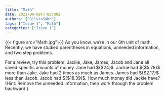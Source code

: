 ```yaml
---
title: "Math"
date: 2021-04-09T7:00:00Z
authors: ["SilviaSohn"] 
tags: ["Issue 1", "Math"]
categories: ["Issue 1"]
---
```

{{< figure src="Math.jpg">}}
As you know, we’re in our 6th unit of math. Recently, we have studied parentheses in equations, unneeded information, and two step problems.

For a review, try this problem! Jackie, Jake, James, Jacob and Jane all saved specific amounts of money. Jane had ${$24}$. Jackie had ${$5.78}$ more than Jake. Jake had $2$ times as much as James. James had ${$2.17}$ less than Jacob. Jacob had ${$18.39}$. How much money did Jackie have? (Hint: Remove the unneeded information, then work through the problem backward.).

